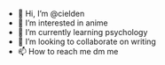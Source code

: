 - 👋 Hi, I’m @cielden
- 👀 I’m interested in anime
- 🌱 I’m currently learning psychology
- 💞️ I’m looking to collaborate on writing
- 📫 How to reach me dm me

<!---
cielden/cielden is a ✨ special ✨ repository because its `README.md` (this file) appears on your GitHub profile.
You can click the Preview link to take a look at your changes.
--->
